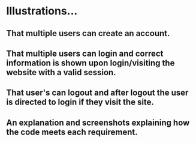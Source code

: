 # Illustrations...

## That multiple users can create an account.

## That multiple users can login and correct information is shown upon login/visiting the website with a valid session.

## That user's can logout and after logout the user is directed to login if they visit the site.

## An explanation and screenshots explaining how the code meets each requirement.